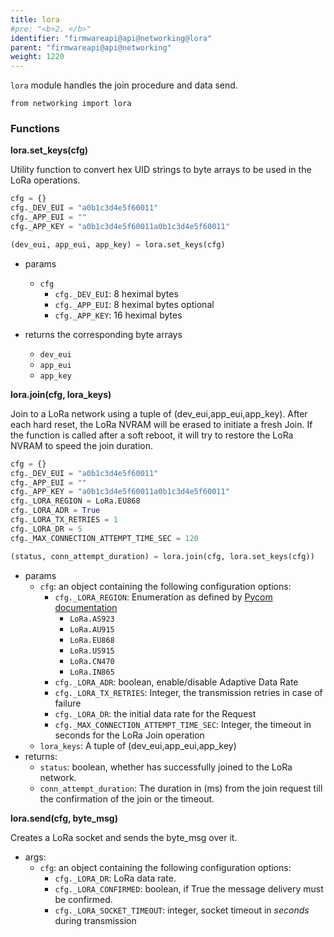 ```yaml
---
title: lora
#pre: "<b>2. </b>"
identifier: "firmwareapi@api@networking@lora"
parent: "firmwareapi@api@networking"
weight: 1220
---
```


`lora` module handles the join procedure and data send.

```
from networking import lora
```

### Functions

**lora.set_keys(cfg)**

Utility function to convert hex UID strings to byte arrays to be used in the LoRa operations.

```python
cfg = {}
cfg._DEV_EUI = "a0b1c3d4e5f60011"
cfg._APP_EUI = ""
cfg._APP_KEY = "a0b1c3d4e5f60011a0b1c3d4e5f60011"

(dev_eui, app_eui, app_key) = lora.set_keys(cfg)
```

-   params

    -   `cfg`
        -   `cfg._DEV_EUI`: 8 heximal bytes
        -   `cfg._APP_EUI`: 8 heximal bytes optional
        -   `cfg._APP_KEY`: 16 heximal bytes

-   returns the corresponding byte arrays

    -   `dev_eui`
    -   `app_eui`
    -   `app_key`

**lora.join(cfg, lora_keys)**

Join to a LoRa network using a tuple of (dev_eui,app_eui,app_key). After each hard reset, the LoRa NVRAM will be erased to initiate a fresh Join. If the function is called after a soft reboot, it will try to restore the LoRa NVRAM to speed the join duration.

```python
cfg = {}
cfg._DEV_EUI = "a0b1c3d4e5f60011"
cfg._APP_EUI = ""
cfg._APP_KEY = "a0b1c3d4e5f60011a0b1c3d4e5f60011"
cfg._LORA_REGION = LoRa.EU868
cfg._LORA_ADR = True
cfg._LORA_TX_RETRIES = 1
cfg._LORA_DR = 5
cfg._MAX_CONNECTION_ATTEMPT_TIME_SEC = 120

(status, conn_attempt_duration) = lora.join(cfg, lora.set_keys(cfg))
```

-   params
    -   `cfg`: an object containing the following configuration options:
        -   `cfg._LORA_REGION`: Enumeration as defined by [Pycom documentation](https://docs.pycom.io/firmwareapi/pycom/network/lora/)
            -   `LoRa.AS923`
            -   `LoRa.AU915`
            -   `LoRa.EU868`
            -   `LoRa.US915`
            -   `LoRa.CN470`
            -   `LoRa.IN865`
        -   `cfg._LORA_ADR`: boolean, enable/disable Adaptive Data Rate
        -   `cfg._LORA_TX_RETRIES`: Integer, the transmission retries in case of failure
        -   `cfg._LORA_DR`: the initial data rate for the Request
        -   `cfg._MAX_CONNECTION_ATTEMPT_TIME_SEC`: Integer, the timeout in seconds for the LoRa Join operation
    -   `lora_keys`: A tuple of (dev_eui,app_eui,app_key)
-   returns:
    -   `status`: boolean, whether has successfully joined to the LoRa network.
    -   `conn_attempt_duration`: The duration in (ms) from the join request till the confirmation of the join or the timeout.

**lora.send(cfg, byte_msg)**

Creates a LoRa socket and sends the byte_msg over it.

-   args:
    -   `cfg`: an object containing the following configuration options:
        -   `cfg._LORA_DR`: LoRa data rate.
        -   `cfg._LORA_CONFIRMED`: boolean, if True the message delivery must be confirmed.
        -   `cfg._LORA_SOCKET_TIMEOUT`: integer, socket timeout in _seconds_ during transmission
